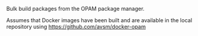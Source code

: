 Bulk build packages from the OPAM package manager.

Assumes that Docker images have been built and are available in the local
repository using <https://github.com/avsm/docker-opam>
